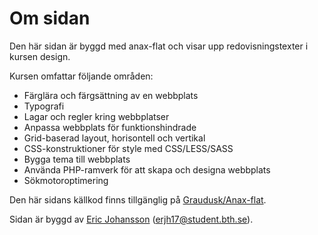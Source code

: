 Om sidan
==============================================
Den här sidan är byggd med anax-flat och visar upp redovisningstexter i kursen design.

Kursen omfattar följande områden:

* Färglära och färgsättning av en webbplats
* Typografi
* Lagar och regler kring webbplatser
* Anpassa webbplats för funktionshindrade
* Grid-baserad layout, horisontell och vertikal
* CSS-konstruktioner för style med CSS/LESS/SASS
* Bygga tema till webbplats
* Använda PHP-ramverk för att skapa och designa webbplats
* Sökmotoroptimering


Den här sidans källkod finns tillgänglig på [Graudusk/Anax-flat](https://github.com/Graudusk/Anax-flat).

Sidan är byggd av [Eric Johansson](https://github.com/Graudusk) (erjh17@student.bth.se).
